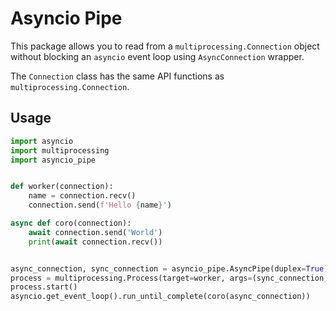 # Asyncio Pipe

This package allows you to read from a `multiprocessing.Connection` object
without blocking an `asyncio` event loop using `AsyncConnection` wrapper.

The `Connection` class has the same API functions as `multiprocessing.Connection`.

## Usage

```python
import asyncio
import multiprocessing
import asyncio_pipe


def worker(connection):
    name = connection.recv()
    connection.send(f'Hello {name}')

async def coro(connection):
    await connection.send('World')
    print(await connection.recv())


async_connection, sync_connection = asyncio_pipe.AsyncPipe(duplex=True)
process = multiprocessing.Process(target=worker, args=(sync_connection,))
process.start()
asyncio.get_event_loop().run_until_complete(coro(async_connection))
```
